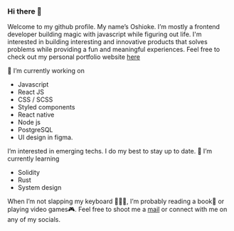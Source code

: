 ### Hi there 👋
Welcome to my github profile. My name’s Oshioke. I’m mostly a frontend developer building magic with javascript while figuring out life. I'm interested in building interesting and innovative products that solves problems while providing a fun and meaningful experiences. Feel free to check out my personal portfolio website <a href = "https://oshioke.vercel.app">here</a>

🔭 I’m currently working on
- Javascript 
- React JS
- CSS / SCSS
- Styled components
- React native
- Node js
- PostgreSQL
- UI design in figma. 


I’m interested in emerging techs. I do my best to stay up to date. 
🌱 I’m currently learning
-  Solidity
-  Rust
-  System design

When I’m not slapping my keyboard 👨🏾‍💻, I’m probably reading a book📖 or playing video games🎮. 
Feel free to shoot me a <a href = "mailto:danieloshos3@gmail.com">mail</a> or connect with me on any of my socials. 
